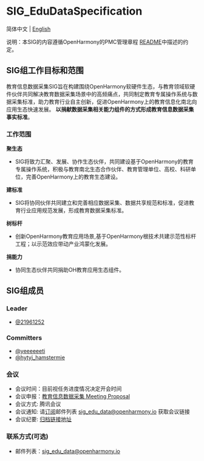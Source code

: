 # SIG_EduDataSpecification
简体中文 | [English](./sig_edu_data_specification.md)

说明：本SIG的内容遵循OpenHarmony的PMC管理章程 [README](../../zh/pmc.md)中描述的约定。

## SIG组工作目标和范围

教育信息数据采集SIG旨在构建围绕OpenHarmony软硬件生态，与教育领域软硬件伙伴共同解决教育数据采集场景中的高频痛点，共同制定教育专属操作系统与数据采集标准，助力教育行业自主创新，促进OpenHarmony上的教育信息化南北向应用生态快速发展。
**以捐献数据采集相关能力组件的方式形成教育信息数据采集事实标准**。


### 工作范围
**聚生态**
* SIG将致力汇聚、发展、协作生态伙伴，共同建设基于OpenHarmony的教育专属操作系统，积极与教育南北生态合作伙伴、教育管理单位、高校、科研单位，完善OpenHarmony上的教育生态建设。

**建标准**

* SIG将协同伙伴共同建立和完善相应数据采集、数据共享规范和标准，促进教育行业应用规范发展，形成教育数据采集标准。

**树标杆**
* 创新OpenHarmony教育应用场景,基于OpenHarmony根技术共建示范性标杆工程；以示范效应带动产业鸿蒙化发展。

**捐能力**
* 协同生态伙伴共同捐助OH教育应用生态组件。


## SIG组成员

### Leader
- [@21961252](https://gitee.com/21961252)


### Committers
- [@yeeeeeeti](https://gitee.com/yeeeeeeti)
- [@hytyj_hamstermie](https://gitee.com/hytyj_hamstermie)


### 会议
 - 会议时间：目前视任务进度情况决定开会时间
 - 会议申报：[教育信息数据采集 Meeting Proposal](https://shimo.im/sheets/tpcJktty9Pvpp9c8/MODOC/)
 - 会议方式:   腾讯会议
 - 会议通知:   请[订阅](https://lists.openatom.io/postorius/lists/sig_edu_data.openharmony.io/)邮件列表 sig_edu_data@openharmony.io 获取会议链接
 - 会议纪要:   [归档链接地址](https://gitee.com/openharmony-sig/sig-content/tree/master/edu_data_specification/meetings)

### 联系方式(可选)

- 邮件列表：[sig_edu_data@openharmony.io]()
